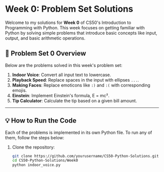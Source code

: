 # Week 0: Problem Set Solutions

Welcome to my solutions for **Week 0** of CS50's Introduction to Programming with Python. This week focuses on getting familiar with Python by solving simple problems that introduce basic concepts like input, output, and basic arithmetic operations.

## 📜 Problem Set 0 Overview

Below are the problems solved in this week's problem set:

1. **Indoor Voice**: Convert all input text to lowercase.
2. **Playback Speed**: Replace spaces in the input with ellipses `...`.
3. **Making Faces**: Replace emoticons like `:)` and `:(` with corresponding emojis.
4. **Einstein**: Implement Einstein's formula, E = mc².
5. **Tip Calculator**: Calculate the tip based on a given bill amount.

---

## 💡 How to Run the Code

Each of the problems is implemented in its own Python file. To run any of them, follow the steps below:

1. Clone the repository:
   ```bash
   git clone https://github.com/yourusername/CS50-Python-Solutions.git
   cd CS50-Python-Solutions/Week0
   python indoor_voice.py
   ```
